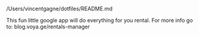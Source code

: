 /Users/vincentgagne/dotfiles/README.md

This fun little google app will do everything for you rental. 
For more info go to: blog.voya.ge/rentals-manager
